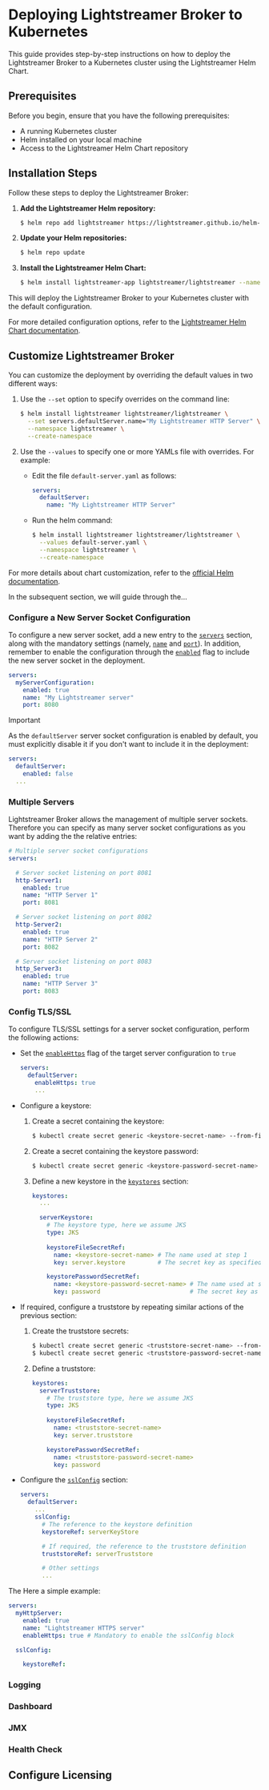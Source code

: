 # Deploying Lightstreamer Broker to Kubernetes

This guide provides step-by-step instructions on how to deploy the Lightstreamer Broker to a Kubernetes cluster using the Lightstreamer Helm Chart.

## Prerequisites

Before you begin, ensure that you have the following prerequisites:

- A running Kubernetes cluster
- Helm installed on your local machine
- Access to the Lightstreamer Helm Chart repository

## Installation Steps

Follow these steps to deploy the Lightstreamer Broker:

1. **Add the Lightstreamer Helm repository:**
    ```sh
    $ helm repo add lightstreamer https://lightstreamer.github.io/helm-charts
    ```

2. **Update your Helm repositories:**
    ```sh
    $ helm repo update
    ```

3. **Install the Lightstreamer Helm Chart:**
    ```sh
    $ helm install lightstreamer-app lightstreamer/lightstreamer --namespace lightstreamer --create-namespace
    ```

This will deploy the Lightstreamer Broker to your Kubernetes cluster with the default configuration.

For more detailed configuration options, refer to the [Lightstreamer Helm Chart documentation](https://github.com/Lightstreamer/helm-charts/tree/main/charts/lightstreamer).

## Customize Lightstreamer Broker

You can customize the deployment by overriding the default values in two different ways:

1. Use the `--set` option to specify overrides on the command line:
  
   ```sh
   $ helm install lightstreamer lightstreamer/lightstreamer \
     --set servers.defaultServer.name="My Lightstreamer HTTP Server" \
     --namespace lightstreamer \
     --create-namespace
   ```

2. Use the `--values` to specify one or more YAMLs file with overrides. For example:
   
   - Edit the file `default-server.yaml` as follows:
  
     ```yaml
     servers:
       defaultServer:
         name: "My Lightstreamer HTTP Server"
     ```
   
   - Run the helm command:

     ```sh
     $ helm install lightstreamer lightstreamer/lightstreamer \
       --values default-server.yaml \
       --namespace lightstreamer \
       --create-namespace
     ```

For more details about chart customization, refer to the [official Helm documentation](https://helm.sh/docs/intro/using_helm/#customizing-the-chart-before-installing).

In the subsequent section, we will guide through the...

### Configure a New Server Socket Configuration

To configure a new server socket, add a new entry to the [`servers`](README.md#servers) section, along with the mandatory settings (namely, [`name`](README.md#serversdefaultservername) and [`port`](README.md#serversdefaultserverport)). In addition, remember to enable the configuration through the [`enabled`](README.md#serversdefaultserverenabled) flag to include the new server socket in the deployment.

```yaml
servers:
  myServerConfiguration:
    enabled: true
    name: "My Lightstreamer server"
    port: 8080
```

> [!IMPORTANT]
> As the `defaultServer` server socket configuration is enabled by default, you must explicitly disable it if you don't want to include it in the deployment:
> ```yaml
> servers:
>   defaultServer:
>     enabled: false    
>   ...
> ```

### Multiple Servers

Lightstreamer Broker allows the management of multiple server sockets. Therefore you can specify as many server socket configurations as you want by adding the the relative entries:

```yaml
# Multiple server socket configurations
servers:

  # Server socket listening on port 8081
  http-Server1:
    enabled: true
    name: "HTTP Server 1"
    port: 8081

  # Server socket listening on port 8082
  http-Server2:
    enabled: true
    name: "HTTP Server 2"
    port: 8082   

  # Server socket listening on port 8083
  http_Server3:
    enabled: true
    name: "HTTP Server 3"
    port: 8083
```

### Config TLS/SSL

To configure TLS/SSL settings for a server socket configuration, perform the following actions:

- Set the [`enableHttps`](README.md#serversdefaultserverenablehttps) flag of the target server configuration to `true`
  
  ```yaml
  servers:
    defaultServer:
      enableHttps: true
      ...
  ```

- Configure a keystore:
  
  1. Create a secret containing the keystore:

     ```sh
     $ kubectl create secret generic <keystore-secret-name> --from-file=server.keystore=<path/to/keystore> --namespace <namespace>
     ```

  2. Create a secret containing the keystore password:

     ```sh
     $ kubectl create secret generic <keystore-password-secret-name> --from-literal=password=<keystore-password> --namespace <namespace>
     ```

  3. Define a new keystore in the [`keystores`](README.md#keystores) section:

     ```yaml
     keystores:
       ...

       serverKeystore:
         # The keystore type, here we assume JKS
         type: JKS
        
         keystoreFileSecretRef:
           name: <keystore-secret-name> # The name used at step 1
           key: server.keystore         # The secret key as specified at step 1

         keystorePasswordSecretRef:
           name: <keystore-password-secret-name> # The name used at step 2
           key: password                         # The secret key as specified at step 2
     ```
- If required, configure a truststore by repeating similar actions of the previous section:

  1. Create the truststore secrets:
  
     ```sh
     $ kubectl create secret generic <truststore-secret-name> --from-file=server.truststore=<path/to/truststore> --namespace <namespace>
     $ kubectl create secret generic <truststore-password-secret-name> --from-literal=password=<truststore-password> --namespace <namespace>
     ```

  2. Define a truststore:

     ```yaml
     keystores:
       serverTruststore:
         # The truststore type, here we assume JKS
         type: JKS
      
         keystoreFileSecretRef:
           name: <truststore-secret-name> 
           key: server.truststore          

         keystorePasswordSecretRef:
           name: <truststore-password-secret-name> 
           key: password                           
     ```

- Configure the [`sslConfig`](README.md#serversdefaultserversslconfig) section:
  
  ```yaml
  servers:
    defaultServer:
      ...
      sslConfig:
        # The reference to the keystore definition
        keystoreRef: serverKeyStore

        # If required, the reference to the truststore definition
        truststoreRef: serverTruststore

        # Other settings
        ...
  ```

The 
Here a simple example:

```yaml
servers:
  myHttpServer:
    enabled: true
    name: "Lightstreamer HTTPS server"
    enableHttps: true # Mandatory to enable the sslConfig block

  sslConfig:

    keystoreRef: 
```

### Logging

### Dashboard

### JMX

### Health Check

## Configure Licensing
  



